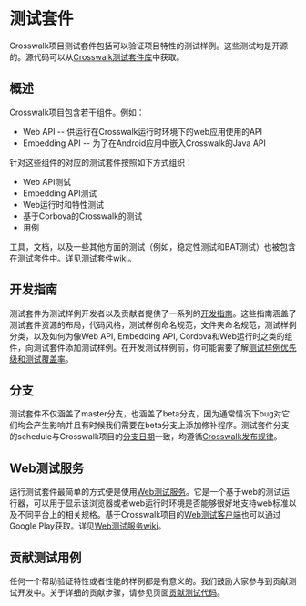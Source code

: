 # 测试套件

Crosswalk项目测试套件包括可以验证项目特性的测试样例。这些测试均是开源的。源代码可以从[Crosswalk测试套件库](https://github.com/crosswalk-project/crosswalk-test-suite)中获取。

## 概述

Crosswalk项目包含若干组件。例如：

* Web API -- 供运行在Crosswalk运行时环境下的web应用使用的API
* Embedding API --  为了在Android应用中嵌入Crosswalk的Java API

针对这些组件的对应的测试套件按照如下方式组织：

* Web API测试
* Embedding API测试
* Web运行时和特性测试
* 基于Corbova的Crosswalk的测试
* 用例

工具，文档，以及一些其他方面的测试（例如，稳定性测试和BAT测试）也被包含在测试套件中。详见[测试套件wiki](https://github.com/crosswalk-project/crosswalk-website/wiki/Crosswalk-test-suite)。

## 开发指南

测试套件为测试样例开发者以及贡献者提供了一系列的[开发指南](https://github.com/crosswalk-project/crosswalk-test-suite/tree/master/doc)。这些指南涵盖了测试套件资源的布局，代码风格，测试样例命名规范，文件夹命名规范，测试样例分类，以及如何为像Web API, Embedding API, Cordova和Web运行时之类的组件，向测试套件添加测试样例。在开发测试样例前，你可能需要了解[测试样例优先级和测试覆盖率](https://github.com/crosswalk-project/crosswalk-website/wiki/Crosswalk-test-suite)。

## 分支

测试套件不仅涵盖了master分支，也涵盖了beta分支，因为通常情况下bug对它们均会产生影响并且有时候我们需要在beta分支上添加修补程序。测试套件分支的schedule与Crosswalk项目的[分支日期](https://github.com/crosswalk-project/crosswalk-website/wiki/Release-dates)一致，均遵循[Crosswalk发布规律](https://github.com/crosswalk-project/crosswalk-website/wiki/Release-methodology)。

## Web测试服务
运行测试套件最简单的方式便是使用[Web测试服务](http://wts.crosswalk-project.org/)。它是一个基于web的测试运行器，可以用于显示该浏览器或者web运行时环境是否能够很好地支持web标准以及不同平台上的相关规格。基于Crosswalk项目的[Web测试客户端](https://play.google.com/store/apps/details?id=org.xwalk.web_test_client)也可以通过Google Play获取。详见[Web测试服务wiki](https://github.com/crosswalk-project/web-testing-service/wiki)。

## 贡献测试用例

任何一个帮助验证特性或者性能的样例都是有意义的。我们鼓励大家参与到贡献测试开发中。关于详细的贡献步骤，请参见页面[贡献测试代码](/contribute/contributing_tests_zh.html)。
